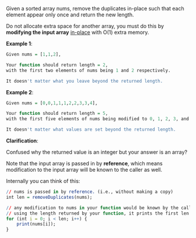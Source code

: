 Given a sorted array nums, remove the duplicates in-place such that each element appear only once and return the new length.

Do not allocate extra space for another array, you must do this by **modifying the input array** [in-place](https://en.wikipedia.org/wiki/In-place_algorithm) with O(1) extra memory.

**Example 1**:

```r
Given nums = [1,1,2],

Your function should return length = 2,
with the first two elements of nums being 1 and 2 respectively.

It doesn't matter what you leave beyond the returned length.
```
**Example 2**:
```r
Given nums = [0,0,1,1,1,2,2,3,3,4],

Your function should return length = 5,
with the first five elements of nums being modified to 0, 1, 2, 3, and 4 respectively.

It doesn't matter what values are set beyond the returned length.
```
**Clarification**:

Confused why the returned value is an integer but your answer is an array?

Note that the input array is passed in by **reference**, which means modification to the input array will be known to the caller as well.

Internally you can think of this:
```r
// nums is passed in by reference. (i.e., without making a copy)
int len = removeDuplicates(nums);

// any modification to nums in your function would be known by the caller.
// using the length returned by your function, it prints the first len elements.
for (int i = 0; i < len; i++) {
    print(nums[i]);
}
```
